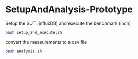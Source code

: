 # SetupAndAnalysis-Prototype
Setup the SUT (influxDB) and execute the benchmark (inch)
``` bash
bash setup_and_execute.sh
```
convert the measurements to a csv file
```bash
bash analysis.sh
```
